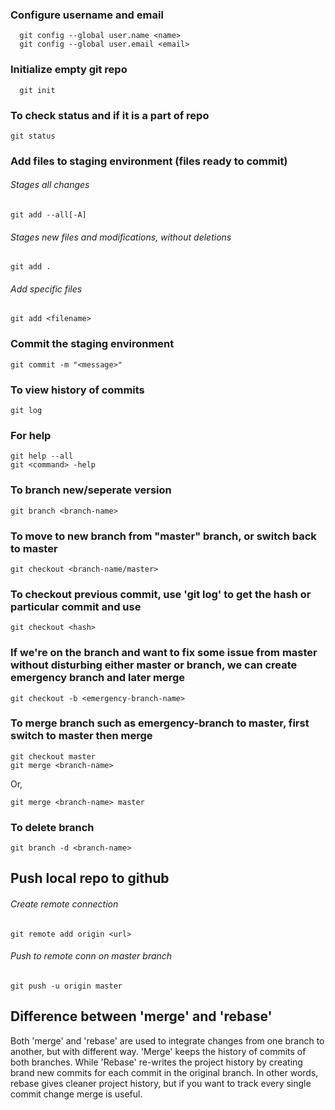 ### Configure username and email
```
  git config --global user.name <name>
  git config --global user.email <email>
```
### Initialize empty git repo
```
  git init
```
### To check status and if it is a part of repo
```
git status
```
### Add files to staging environment (files ready to commit)
###### Stages all changes
```
git add --all[-A]
```
###### Stages new files and modifications, without deletions
```
git add .
```
###### Add specific files
```
git add <filename>
```
### Commit the staging environment
```
git commit -m "<message>"
```
### To view history of commits
```
git log
```
### For help
```
git help --all
git <command> -help
```
### To branch new/seperate version
```
git branch <branch-name>
```
### To move to new branch from "master" branch, or switch back to master
```
git checkout <branch-name/master>
```
### To checkout previous commit, use 'git log' to get the hash or particular commit and use
```
git checkout <hash>
```
### If we're on the branch and want to fix some issue from master without disturbing either master or branch, we can create emergency branch and later merge
```
git checkout -b <emergency-branch-name>
```
### To merge branch such as emergency-branch to master, first switch to master then merge
```
git checkout master
git merge <branch-name>
```
Or,
```
git merge <branch-name> master
```
### To delete branch
```
git branch -d <branch-name>
```
## Push local repo to github
###### Create remote connection
```
git remote add origin <url>
```
###### Push to remote conn on master branch
```
git push -u origin master
```
## Difference between 'merge' and 'rebase'
Both 'merge' and 'rebase' are used to integrate changes from one branch to another, but with different way.
'Merge' keeps the history of commits of both branches. While 'Rebase' re-writes the project history by creating brand new commits for each commit in the original branch.
In other words, rebase gives cleaner project history, but if you want to track every single commit change merge is useful.
